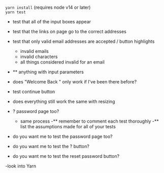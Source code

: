 `yarn install` (requires node v14 or later)  
`yarn test`

- test that all of the input boxes appear
- test that the links on page go to the correct addresses
- test that only valid email addresses are accepted / button highlights
    - invalid emails
    - invalid characters
    - all things considered invalid for an email
- ** anything with input parameters
- does "Welcome Back " only work if I've been there before?
- test continue button
- does everything still work the same with resizing
- ? password page too?
    - same process 
-** remember to comment each test thoroughly
-** list the assumptions made for all of your tests

- do you want me to test the password page too?
- do you want me to test the ? button?
- do you want me to test the reset password button?

-look into Yarn